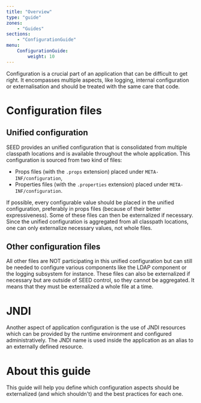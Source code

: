 ```yaml
---
title: "Overview"
type: "guide"
zones:
    - "Guides"
sections:
    - "ConfigurationGuide"
menu:
    ConfigurationGuide:
        weight: 10
---
```


Configuration is a crucial part of an application that can be difficult to get right. It encompasses multiple aspects,
like logging, internal configuration or externalisation and should be treated with the same care that code.

# Configuration files

## Unified configuration
SEED provides an unified configuration that is consolidated from multiple classpath locations and is available throughout
the whole application. This configuration is sourced from two kind of files:
  
  * Props files (with the `.props` extension) placed under `META-INF/configuration`,
  * Properties files (with the `.properties` extension) placed under `META-INF/configuration`.

If possible, every configurable value should be placed in the unified configuration, preferably in props files (because
of their better expressiveness). Some of these files can then be externalized if necessary. Since the unified configuration
is aggregated from all classpath locations, one can only externalize necessary values, not whole files.

  
## Other configuration files
All other files are NOT participating in this unified configuration but can still be needed to configure various components
like the LDAP component or the logging subsystem for instance. These files can also be externalized if necessary but are
outside of SEED control, so they cannot be aggregated. It means that they must be externalized a whole file at a time.
 
# JNDI
Another aspect of application configuration is the use of JNDI resources which can be provided by the runtime environment
and configured administratively. The JNDI name is used inside the application as an alias to an externally defined resource.
 
# About this guide 

This guide will help you define which configuration aspects should be externalized (and which shouldn't) and the
best practices for each one.